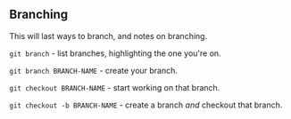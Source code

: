 ## Branching

This will last ways to branch, and notes on branching.

`git branch` - list branches, highlighting the one you're on.

`git branch BRANCH-NAME` - create your branch.

`git checkout BRANCH-NAME` - start working on that branch.

`git checkout -b BRANCH-NAME` - create a branch _and_ checkout that branch.

